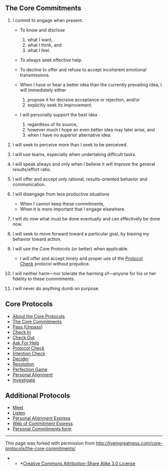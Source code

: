 ## The Core Commitments

1.  I commit to engage when present.
    
    *   To know and disclose
        
        1. what I want,
        2. what I think, and
        3. what I feel.
    
    * To always seek effective help.
    
    * To decline to offer and refuse to accept incoherent emotional transmissions.
    
    *   When I have or hear a better idea than the currently prevailing idea, I will immediately either
        
        1. propose it for decisive acceptance or rejection, and/or
        2. explicitly seek its improvement.
    
    *   I will personally support the best idea
        
        1. regardless of its source,
        2. however much I hope an even better idea may later arise, and
        3. when I have no superior alternative idea.

2. I will seek to perceive more than I seek to be perceived.

3. I will use teams, especially when undertaking difficult tasks.

4. I will speak always and only when I believe it will improve the general results/effort ratio.

5. I will offer and accept only rational, results-oriented behavior and communication.

6.  I will disengage from less productive situations
    
    * When I cannot keep these commitments,
    * When it is more important that I engage elsewhere.

7. I will do now what must be done eventually and can effectively be done now.

8. I will seek to move forward toward a particular goal, by biasing my behavior toward action.

9.  I will use the Core Protocols (or better) when applicable.
    
    * I will offer and accept timely and proper use of the [Protocol Check](http://liveingreatness.com/core-protocols/protocol-check/) protocol without prejudice.

10. I will neither harm—nor tolerate the harming of—anyone for his or her fidelity to these commitments.

11. I will never do anything dumb on purpose.

## Core Protocols

<ul id="menu-the-core-protocols" class="menu">
<li id="menu-item-84" class="menu-item menu-item-type-post_type menu-item-object-page current-page-ancestor current-page-parent menu-item-84"><a href="http://liveingreatness.com/core-protocols/">About the Core Protocols</a></li>
<li id="menu-item-95" class="menu-item menu-item-type-post_type menu-item-object-page current-menu-item page_item page-item-25 current_page_item menu-item-95"><a href="core-protocols-the-core-commitments">The Core Commitments</a></li>
<li id="menu-item-90" class="menu-item menu-item-type-post_type menu-item-object-page menu-item-90"><a href="http://liveingreatness.com/core-protocols/pass-unpass/">Pass (Unpass)</a></li>
<li id="menu-item-85" class="menu-item menu-item-type-post_type menu-item-object-page menu-item-85"><a href="http://liveingreatness.com/core-protocols/check-in/">Check In</a></li>
<li id="menu-item-86" class="menu-item menu-item-type-post_type menu-item-object-page menu-item-86"><a href="http://liveingreatness.com/core-protocols/check-out/">Check Out</a></li>
<li id="menu-item-97" class="menu-item menu-item-type-post_type menu-item-object-page menu-item-97"><a href="http://liveingreatness.com/core-protocols/ask-for-help/">Ask For Help</a></li>
<li id="menu-item-93" class="menu-item menu-item-type-post_type menu-item-object-page menu-item-93"><a href="http://liveingreatness.com/core-protocols/protocol-check/">Protocol Check</a></li>
<li id="menu-item-88" class="menu-item menu-item-type-post_type menu-item-object-page menu-item-88"><a href="http://liveingreatness.com/core-protocols/intention-check/">Intention Check</a></li>
<li id="menu-item-87" class="menu-item menu-item-type-post_type menu-item-object-page menu-item-87"><a href="http://liveingreatness.com/core-protocols/decider/">Decider</a></li>
<li id="menu-item-94" class="menu-item menu-item-type-post_type menu-item-object-page menu-item-94"><a href="http://liveingreatness.com/core-protocols/resolution/">Resolution</a></li>
<li id="menu-item-91" class="menu-item menu-item-type-post_type menu-item-object-page menu-item-91"><a href="http://liveingreatness.com/core-protocols/perfection-game/">Perfection Game</a></li>
<li id="menu-item-92" class="menu-item menu-item-type-post_type menu-item-object-page menu-item-92"><a href="http://liveingreatness.com/core-protocols/personal-alignment/">Personal Alignment</a></li>
<li id="menu-item-89" class="menu-item menu-item-type-post_type menu-item-object-page menu-item-89"><a href="http://liveingreatness.com/core-protocols/investigate/">Investigate</a></li>
</ul>

## Additional Protocols

<ul id="menu-additional-protocols" class="menu">
<li id="menu-item-146" class="menu-item menu-item-type-post_type menu-item-object-page menu-item-146"><a href="http://liveingreatness.com/additional-protocols/meet/">Meet</a></li>
<li id="menu-item-147" class="menu-item menu-item-type-post_type menu-item-object-page menu-item-147"><a href="http://liveingreatness.com/additional-protocols/listen/">Listen</a></li>
<li id="menu-item-278" class="menu-item menu-item-type-post_type menu-item-object-page menu-item-278"><a href="http://liveingreatness.com/additional-protocols/personal-alignment-express/">Personal Alignment Express</a></li>
<li id="menu-item-277" class="menu-item menu-item-type-post_type menu-item-object-page menu-item-277"><a href="http://liveingreatness.com/additional-protocols/web-of-commitment-express/">Web of Commitment Express</a></li>
<li id="menu-item-284" class="menu-item menu-item-type-post_type menu-item-object-page menu-item-284"><a href="http://liveingreatness.com/additional-protocols/personal-commitments-form/">Personal Commitments form</a></li>
</ul>

* * *

This page was forked with permission from <a href="http://liveingreatness.com/core-protocols/the-core-commitments/" target="_blank">http://liveingreatness.com/core-protocols/the-core-commitments/</a>

* * *[Creative Commons Attribution-Share Alike 3.0 License](http://creativecommons.org/licenses/by-sa/3.0/us/)
